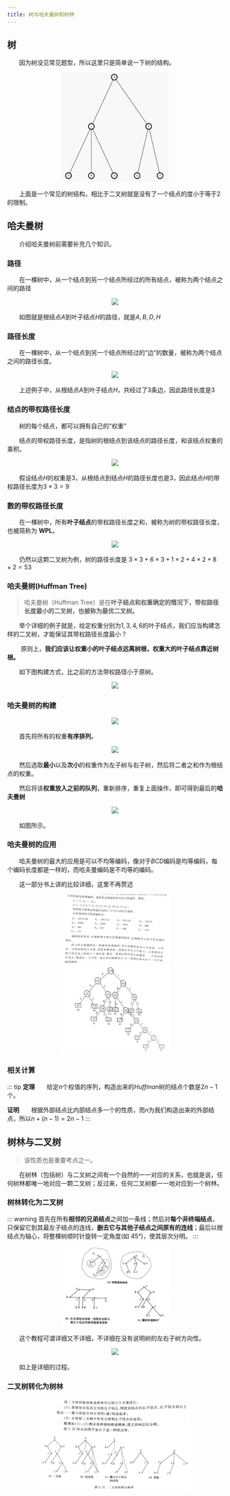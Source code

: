 ```yaml
---
title: 树与哈夫曼树和树林
---
```


## 树

&emsp;&emsp;因为树没见常见题型，所以这里只是简单说一下树的结构。

<div align=center>
<img src="./algoB/tree.png" style="width:50%;" />
</div>

&emsp;&emsp;上面是一个常见的树结构，相比于二叉树就是没有了一个结点的度小于等于$2$的限制。

## 哈夫曼树

&emsp;&emsp;介绍哈夫曼树前需要补充几个知识。

### 路径

&emsp;&emsp;在一棵树中，从一个结点到另一个结点所经过的所有结点，被称为两个结点之间的路径

<div align=center>
<img src="https://ss.im5i.com/2021/11/04/BzeiD.png" style="width:50%;" />
</div>

&emsp;&emsp;如图就是根结点$A$到叶子结点$H$的路径，就是$A,B,D,H$

### 路径长度

&emsp;&emsp;在一棵树中，从一个结点到另一个结点所经过的“边”的数量，被称为两个结点之间的路径长度。

<div align=center>
<img src="https://ss.im5i.com/2021/11/04/Bz0Qj.png" style="width:50%;" />
</div>

&emsp;&emsp;上述例子中，从根结点$A$到叶子结点$H$，共经过了$3$条边，因此路径长度是$3$

### 结点的带权路径长度

&emsp;&emsp;树的每个结点，都可以拥有自己的“权重”

&emsp;&emsp;结点的带权路径长度，是指树的根结点到该结点的路径长度，和该结点权重的乘积。

<div align=center>
<img src="https://ss.im5i.com/2021/11/04/BzDBS.png" style="width:50%;" />
</div>

&emsp;&emsp;假设结点$H$的权重是$3$，从根结点到结点$H$的路径长度也是$3$，因此结点$H$的带权路径长度为$3\times 3=9$

### 数的带权路径长度

&emsp;&emsp;在一棵树中，所有**叶子结点**的带权路径长度之和，被称为树的带权路径长度，也被简称为 **WPL**。

<div align=center>
<img src="https://ss.im5i.com/2021/11/04/BzaYL.png" style="width:50%;" />
</div>

&emsp;&emsp;仍然以这颗二叉树为例，树的路径长度是 $3\times 3 + 6\times 3 + 1\times 2 + 4\times 2 + 8\times 2 = 53$

### 哈夫曼树(Huffman Tree)

> 哈夫曼树（Huffman Tree）是在**叶子结点和权重确定的情况下，带权路径长度最小的二叉树，也被称为最优二叉树。**

&emsp;&emsp;举个详细的例子就是，给定权重分别为$1,3,4,6$的叶子结点，我们应当构建怎样的二叉树，才能保证其带权路径长度最小？

&emsp;&emsp; 原则上，**我们应该让权重小的叶子结点远离树根，权重大的叶子结点靠近树根。**

&emsp;&emsp;如下图构建方式，比之前的方法带权路径小于原树。

<div align=center>
<img src="https://ss.im5i.com/2021/11/04/Bz47t.png" style="width:50%;" />
</div>

### 哈夫曼树的构建

<div align=center>
<img src="https://ss.im5i.com/2021/11/04/Bz7Vq.png" style="width:50%;" />
</div>

&emsp;&emsp;首先将所有的权重**有序排列**。

<div align=center>
<img src="https://ss.im5i.com/2021/11/04/BzMTm.png" style="width:50%;" />
</div>

&emsp;&emsp;然后选取**最小**以及**次小**的权重作为左子树与右子树，然后将二者之和作为根结点的权重。

&emsp;&emsp;然后将该**权重放入之前的队列**，重新排序，重复上面操作，即可得到最后的**哈夫曼树**

<div align=center>
<img src="https://ss.im5i.com/2021/11/04/BzOzs.png" style="width:50%;" />
</div>

&emsp;&emsp;如图所示。

### 哈夫曼树的应用

&emsp;&emsp;哈夫曼树的最大的应用是可以不均等编码，像对于$BCD$编码是均等编码，每个编码长度都是一样的，而哈夫曼编码是不均等的编码。

&emsp;&emsp;这一部分书上讲的比较详细，这里不再赘述

<div align=center>
<img src="./algoB/huffman.jpg" style="width:50%;" />
<img src="./algoB/huffmantree.jpg" style="width:50%;" />
</div>

### 相关计算

::: tip
**定理**&emsp;&emsp;给定$n$个权值的序列，构造出来的$Huffman$树的结点个数是$2n-1$个。

**证明**&emsp;&emsp;根据外部结点比内部结点多一个的性质，而$n$为我们构造出来的外部结点，所以$n+(n-1)=2n-1$
:::

## 树林与二叉树

> 该性质也是重要考点之一。

&emsp;&emsp;在树林（包括树）与二叉树之间有一个自然的一一对应的关系，也就是说，任何树林都唯一地对应一颗二叉树；反过来，任何二叉树都一一地对应到一个树林。

### 树林转化为二叉树

::: warning
首先在所有**相邻的兄弟结点**之间加一条线；然后对**每个非终端结点**，只保留它到其最左子结点的连线，**删去它与其他子结点之间原有的连线**；最后以根结点为轴心，将整棵树顺时针旋转一定角度(如 45°)，使其层次分明。
:::

<div align=center>
<img src="./algoB/bintree.jpg" style="width:50%;" />
</div>

&emsp;&emsp;这个教程可谓详细又不详细，不详细在没有说明树的左右子树方向性。

<div align=center>
<img src="https://ss.im5i.com/2021/11/04/B0cWn.jpg" style="width:50%;" />
</div>

&emsp;&emsp;如上是详细的过程。

### 二叉树转化为树林

<div align=center>
<img src="./algoB/bintreeTo.jpg" style="width:70%;" />
</div>
